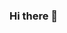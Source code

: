 ### Hi there 👋

<!--
**haydar/haydar** is a ✨ _special_ ✨ repository because its `README.md` (this file) appears on your GitHub profile.
[![Haydar's github stats](https://github-readme-stats.vercel.app/api?username=haydar&show_icons=true&theme=tokyonight&hide=prs)](https://github.com/haydar/github-readme-stats)

Here are some ideas to get you started:

- 🔭 I’m currently working freelancer ...
- 🌱 I’m still learning something and it will never end...
- 👯 I’m looking to collaborate on ...
- 🤔 I’m looking for help with ...
- 💬 Ask me about 
- 📫 How to reach me: 
- ⚡ Fun fact: ...
-->
